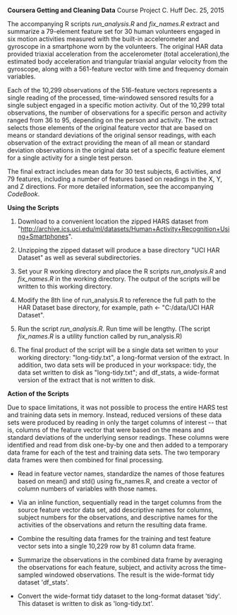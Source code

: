 
**Coursera Getting and Cleaning Data**
Course Project
C. Huff
Dec. 25, 2015



The accompanying R scripts *run_analysis.R* and *fix_names.R* extract and summarize a 79-element 
feature set for 30 human volunteers engaged in six motion activities measured with the built-in 
accelerometer and gyroscope in a smartphone worn by the volunteers. The original HAR data provided 
triaxial acceleration from the accelerometer (total acceleration),the estimated body acceleration 
and triangular triaxial angular velocity from the gyroscope, along with a 561-feature vector with 
time and frequency domain variables. 

Each of the 10,299 observations of the 516-feature vectors represents a single reading of the 
processed, time-windowed sensored results for a single subject engaged in a specific motion activity. 
Out of the 10,299 total observations, the number of observations for a specific person and activity 
ranged from 36 to 95, depending on the person and activity. The extract selects those elements of 
the original feature vector that are based on means or standard deviations of the original sensor readings, 
with each observation of the extract providing the mean of all mean or standard deviation observations 
in the original data set of a specific feature element for a single activity for a single test person. 

The final extract includes mean data for 30 test subjects, 6 activities, and 79 features, 
including a number of features based on readings in the X, Y, and Z directions. For more detailed information, 
see the accompanying *CodeBook*.

**Using the Scripts**

1. Download to a convenient location the zipped HARS dataset from "http://archive.ics.uci.edu/ml/datasets/Human+Activity+Recognition+Using+Smartphones".

2. Unzipping the zipped dataset will produce a base directory "UCI HAR Dataset" as well as several subdirectories.

3. Set your R working directory and place the R scripts *run_analysis.R* and *fix_names.R* in the working directory. 
The output of the scripts will be written to this working directory.

4. Modify the 8th line of run_analysis.R to reference the full path to the HAR Dataset base directory, 
for example, path <- "C:/data/UCI HAR Dataset".

5. Run the script *run_analysis.R*. Run time will be lengthy. (The script *fix_names.R* is a utility function 
called by run_analysis.R)

6. The final product of the script will be a single data set written to your working directory: "long-tidy.txt", 
a long-format version of the extract. In addition, two data sets will be produced in your workspace: tidy, the data set written to disk as 
"long-tidy.txt"; and df_stats, a wide-format version of the extract that is not written to disk.

**Action of the Scripts**

Due to space limitations, it was not possible to process the entire HARS test and training data sets in memory. 
Instead, reduced versions of these data sets were produced by reading in only the target columns of interest -- that is, 
columns of the feature vector that were based on the means and standard deviations of the underlying sensor readings. These 
columns were identified and read from disk one-by-by one and then added to a temporary data frame for each of the test and 
training data sets. The two temporary data frames were then combined for final processing.

-  Read in feature vector names, standardize the names of those features based on mean() and std() using fix_names.R, 
   and create a vector of column numbers of variables with those names.

-  Via an inline function, sequentially read in the target columns from the source feature vector data set, add descriptive 
   names for columns, subject numbers for the observations, and descriptive names for the activities of the observations 
   and return the resulting data frame.

-  Combine the resulting data frames for the training and test feature vector sets into a single 10,229 row by 81 column data frame.

-  Summarize the observations in the combined data frame by averaging the observations for each feature, subject, and 
   activity across the time-sampled windowed observations. The result is the wide-format tidy dataset 'df_stats'.

-  Convert the wide-format tidy dataset to the long-format dataset 'tidy'. This dataset is written to disk as 
   'long-tidy.txt'.